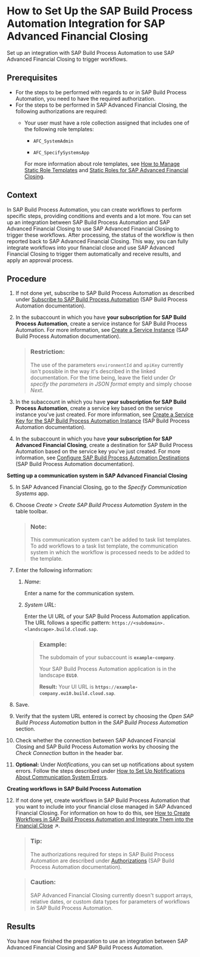 <!-- loio0d8e37f0589e4ef7a9fbbc48de4c1ea4 -->

# How to Set Up the SAP Build Process Automation Integration for SAP Advanced Financial Closing

Set up an integration with SAP Build Process Automation to use SAP Advanced Financial Closing to trigger workflows.



<a name="loio0d8e37f0589e4ef7a9fbbc48de4c1ea4__prereq_nqx_p4r_zcc"/>

## Prerequisites

-   For the steps to be performed with regards to or in SAP Build Process Automation, you need to have the required authorization.
-   For the steps to be performed in SAP Advanced Financial Closing, the following authorizations are required:
    -   Your user must have a role collection assigned that includes one of the following role templates:

        -   `AFC_SystemAdmin`

        -   `AFC_SpecifySystemsApp`


        For more information about role templates, see [How to Manage Static Role Templates](../User-Management/how-to-manage-static-role-templates-0cca34d.md) and [Static Roles for SAP Advanced Financial Closing](../User-Management/static-roles-for-sap-advanced-financial-closing-b92a241.md).





## Context

In SAP Build Process Automation, you can create workflows to perform specific steps, providing conditions and events and a lot more. You can set up an integration between SAP Build Process Automation and SAP Advanced Financial Closing to use SAP Advanced Financial Closing to trigger these workflows. After processing, the status of the workflow is then reported back to SAP Advanced Financial Closing. This way, you can fully integrate workflows into your financial close and use SAP Advanced Financial Closing to trigger them automatically and receive results, and apply an approval process.



## Procedure

1.  If not done yet, subscribe to SAP Build Process Automation as described under [Subscribe to SAP Build Process Automation](https://help.sap.com/docs/build-process-automation/sap-build-process-automation/subscribe-to-sap-build-process-automation) \(SAP Build Process Automation documentation\).

2.  In the subaccount in which you have **your subscription for SAP Build Process Automation**, create a service instance for SAP Build Process Automation. For more information, see [Create a Service Instance](https://help.sap.com/docs/build-process-automation/sap-build-process-automation/create-service-instance) \(SAP Build Process Automation documentation\).

    > ### Restriction:  
    > The use of the parameters `environmentId` and `apiKey` currently isn't possible in the way it's described in the linked documentation. For the time being, leave the field under *Or specify the parameters in JSON format* empty and simply choose *Next*.

3.  In the subaccount in which you have **your subscription for SAP Build Process Automation**, create a service key based on the service instance you've just created. For more information, see [Create a Service Key for the SAP Build Process Automation Instance](https://help.sap.com/docs/build-process-automation/sap-build-process-automation/create-service-key-for-sap-build-process-automation-instance) \(SAP Build Process Automation documentation\).

4.  In the subaccount in which you have **your subscription for SAP Advanced Financial Closing**, create a destination for SAP Build Process Automation based on the service key you've just created. For more information, see [Configure SAP Build Process Automation Destinations](https://help.sap.com/docs/build-process-automation/sap-build-process-automation/configure-sap-build-process-automation-destinations) \(SAP Build Process Automation documentation\).


**Setting up a communication system in SAP Advanced Financial Closing**

5.  In SAP Advanced Financial Closing, go to the *Specify Communication Systems* app.

6.  Choose *Create* \> *Create SAP Build Process Automation System* in the table toolbar.

    > ### Note:  
    > This communication system can't be added to task list templates. To add workflows to a task list template, the communication system in which the workflow is processed needs to be added to the template.

7.  Enter the following information:

    1.  *Name*:

        Enter a name for the communication system.

    2.  *System URL*:

        Enter the UI URL of your SAP Build Process Automation application. The URL follows a specific pattern: `https://<subdomain>.<landscape>.build.cloud.sap`.

        > ### Example:  
        > The subdomain of your subaccount is **`example-company`**.
        > 
        > Your SAP Build Process Automation application is in the landscape **`EU10`**.
        > 
        > **Result:** Your UI URL is **`https://example-company.eu10.build.cloud.sap`**.


8.  Save.

9.  Verify that the system URL entered is correct by choosing the *Open SAP Build Process Automation* button in the *SAP Build Process Automation* section.

10. Check whether the connection between SAP Advanced Financial Closing and SAP Build Process Automation works by choosing the *Check Connection* button in the header bar.

11. **Optional:** Under *Notifications*, you can set up notifications about system errors. Follow the steps described under [How to Set Up Notifications About Communication System Errors](../System-Monitoring/how-to-set-up-notifications-about-communication-system-errors-835b2a2.md).


**Creating workflows in SAP Build Process Automation**

12. If not done yet, create workflows in SAP Build Process Automation that you want to include into your financial close managed in SAP Advanced Financial Closing. For information on how to do this, see [How to Create Workflows in SAP Build Process Automation and Integrate Them into the Financial Close](https://help.sap.com/viewer/b3f5b9cf1ab7498fad5b6f297013d65a/SHIP/en-US/24599e4d0fab4d0d9633d0024e89cb4f.html "Set up workflows in SAP Build Process Automation that can then be triggered by SAP Advanced Financial Closing.") :arrow_upper_right:.

    > ### Tip:  
    > The authorizations required for steps in SAP Build Process Automation are described under [Authorizations](https://help.sap.com/docs/build-process-automation/sap-build-process-automation/authorizations) \(SAP Build Process Automation documentation\).

    > ### Caution:  
    > SAP Advanced Financial Closing currently doesn't support arrays, relative dates, or custom data types for parameters of workflows in SAP Build Process Automation.




<a name="loio0d8e37f0589e4ef7a9fbbc48de4c1ea4__result_r2l_qxr_zcc"/>

## Results

You have now finished the preparation to use an integration between SAP Advanced Financial Closing and SAP Build Process Automation.

